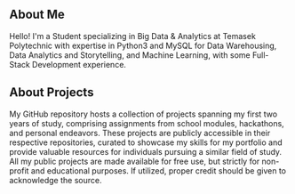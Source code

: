 ## About Me
Hello! I'm a Student specializing in Big Data & Analytics at Temasek Polytechnic with expertise in Python3 and MySQL for Data Warehousing, Data Analytics and Storytelling, and Machine Learning, with some Full-Stack Development experience.

## About Projects
My GitHub repository hosts a collection of projects spanning my first two years of study, comprising assignments from school modules, hackathons, and personal endeavors. These projects are publicly accessible in their respective repositories, curated to showcase my skills for my portfolio and provide valuable resources for individuals pursuing a similar field of study. All my public projects are made available for free use, but strictly for non-profit and educational purposes. If utilized, proper credit should be given to acknowledge the source.

